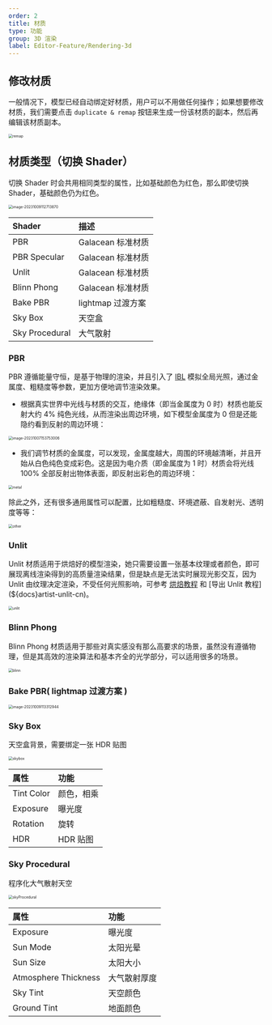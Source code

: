 ```yaml
---
order: 2
title: 材质
type: 功能
group: 3D 渲染
label: Editor-Feature/Rendering-3d
---
```


## 修改材质

一般情况下，模型已经自动绑定好材质，用户可以不用做任何操作；如果想要修改材质，我们需要点击 `duplicate & remap` 按钮来生成一份该材质的副本，然后再编辑该材质副本。

<img src="https://gw.alipayobjects.com/zos/OasisHub/1f5caa3a-bc01-419f-83c0-dd0ef12692bf/remap.gif" alt="remap" style="zoom:50%;" />

## 材质类型（切换 Shader）

切换 Shader 时会共用相同类型的属性，比如基础颜色为红色，那么即使切换 Shader，基础颜色仍为红色。

<img src="https://gw.alipayobjects.com/zos/OasisHub/b3724c3e-e8d9-43af-91c8-c6a80cd027f9/image-20231009112713870.png" alt="image-20231009112713870" style="zoom:50%;" />

| Shader         | 描述              |
| :------------- | :---------------- |
| PBR            | Galacean 标准材质 |
| PBR Specular   | Galacean 标准材质 |
| Unlit          | Galacean 标准材质 |
| Blinn Phong    | Galacean 标准材质 |
| Bake PBR       | lightmap 过渡方案 |
| Sky Box        | 天空盒            |
| Sky Procedural | 大气散射          |

### PBR

PBR 遵循能量守恒，是基于物理的渲染，并且引入了 [IBL](${docs}light-cn#ibl-镜面反射) 模拟全局光照，通过金属度、粗糙度等参数，更加方便地调节渲染效果。

- 根据真实世界中光线与材质的交互，绝缘体（即当金属度为 0 时）材质也能反射大约 4% 纯色光线，从而渲染出周边环境，如下模型金属度为 0 但是还能隐约看到反射的周边环境：

<img src="https://gw.alipayobjects.com/zos/OasisHub/1017d75b-03a3-4c06-8971-524544373429/image-20231007153753006.png" alt="image-20231007153753006" style="zoom:50%;" />

- 我们调节材质的金属度，可以发现，金属度越大，周围的环境越清晰，并且开始从白色纯色变成彩色。这是因为电介质（即金属度为 1 时）材质会将光线 100% 全部反射出物体表面，即反射出彩色的周边环境：

<img src="https://gw.alipayobjects.com/zos/OasisHub/711f8b97-247c-465e-8cf2-4896b0c78534/metal.gif" alt="metal" style="zoom:50%;" />

除此之外，还有很多通用属性可以配置，比如粗糙度、环境遮蔽、自发射光、透明度等等：

<img src="https://gw.alipayobjects.com/zos/OasisHub/4806589e-386f-404a-82e5-d273e98b707d/other.gif" alt="other" style="zoom:50%;" />

### Unlit

Unlit 材质适用于烘焙好的模型渲染，她只需要设置一张基本纹理或者颜色，即可展现离线渲染得到的高质量渲染结果，但是缺点是无法实时展现光影交互，因为 Unlit 由纹理决定渲染，不受任何光照影响，可参考 [烘焙教程](${docs}artist-bake-cn) 和 [导出 Unlit 教程](${docs}artist-unlit-cn)。

<img src="https://gw.alipayobjects.com/zos/OasisHub/6be78a08-3075-4cd1-8cad-9757fc34f695/unlit.gif" alt="unlit" style="zoom:50%;" />

### Blinn Phong

Blinn Phong 材质适用于那些对真实感没有那么高要求的场景，虽然没有遵循物理，但是其高效的渲染算法和基本齐全的光学部分，可以适用很多的场景。

<img src="https://gw.alipayobjects.com/zos/OasisHub/eaa93827-29a4-46ad-b9d3-f179fa200c57/blinn.gif" alt="blinn" style="zoom:50%;" />

### Bake PBR( lightmap 过渡方案 )

<img src="https://gw.alipayobjects.com/zos/OasisHub/c539743b-d96a-4081-b959-7ddd5a0db217/image-20231009113312944.png" alt="image-20231009113312944" style="zoom:50%;" />

### Sky Box

天空盒背景，需要绑定一张 HDR 贴图

<img src="https://gw.alipayobjects.com/zos/OasisHub/3e7d376f-c8a4-4200-b859-d1a8db1859fe/skybox.gif" alt="skybox" style="zoom:50%;" />

| 属性       | 功能       |
| :--------- | :--------- |
| Tint Color | 颜色，相乘 |
| Exposure   | 曝光度     |
| Rotation   | 旋转       |
| HDR        | HDR 贴图   |

### Sky Procedural

程序化大气散射天空

<img src="https://gw.alipayobjects.com/zos/OasisHub/cee919e3-07dc-4dec-9d7a-4dafd0a2cb90/skyProcedural.gif" alt="skyProcedural" style="zoom:50%;" />

| 属性                 | 功能         |
| :------------------- | :----------- |
| Exposure             | 曝光度       |
| Sun Mode             | 太阳光晕     |
| Sun Size             | 太阳大小     |
| Atmosphere Thickness | 大气散射厚度 |
| Sky Tint             | 天空颜色     |
| Ground Tint          | 地面颜色     |
